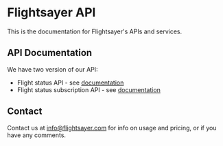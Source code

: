 # Flightsayer API

This is the documentation for Flightsayer's APIs and services.

## API Documentation
We have two version of our API:

- Flight status API - see [documentation](flight_status.md)
- Flight status subscription API - see [documentation](flight_subscriptions.md)

## Contact

Contact us at info@flightsayer.com for info on usage and pricing, or if you have any comments.